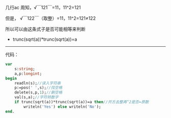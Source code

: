 几行ac
周知，√￣121￣=11，11^2=121

但是， √￣122￣（取整）=11，11^2=121≠122

所以可以由这条式子是否可能相等来判断
- trunc(sqrt(a))*trunc(sqrt(a))=a


------------
代码：

```pascal
var
    s:string;
    a,p:longint;
begin
    readln(s);//读入字符串
    p:=pos(' ',s);//找空格
    delete(s,p,1);//删空格
    val(s,a);//字符转数字
    if trunc(sqrt(a))*trunc(sqrt(a))=a then//开方去整再^2是否=原数
    	writeln('Yes') else writeln('No');
end.
```